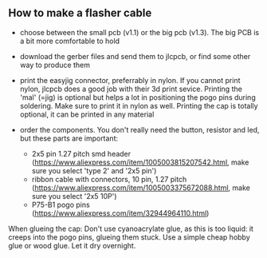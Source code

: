 ## How to make a flasher cable

- choose between the small pcb (v1.1) or the big pcb (v1.3). The big PCB is a bit more comfortable to hold
- download the gerber files and send them to jlcpcb, or find some other way to produce them
- print the easyjig connector, preferrably in nylon. If you cannot print nylon, jlcpcb does a good job with their 3d print sevice. Printing the 'mal' (=jig) is optional but helps a lot in positioning the pogo pins during soldering. Make sure to print it in nylon as well. Printing the cap is totally optional, it can be printed in any material
- order the components. You don't really need the button, resistor and led, but these parts are important:

	- 2x5 pin 1.27 pitch smd header (https://www.aliexpress.com/item/1005003815207542.html, make sure you select 'type 2' and '2x5 pin')
	- ribbon cable with connectors, 10 pin, 1.27 pitch (https://www.aliexpress.com/item/1005003375672088.html, make sure you select '2x5 10P')
	- P75-B1 pogo pins (https://www.aliexpress.com/item/32944964110.html)

When glueing the cap: Don't use cyanoacrylate glue, as this is too liquid: it creeps into the pogo pins, glueing them stuck. Use a simple cheap hobby glue or wood glue. Let it dry overnight.

